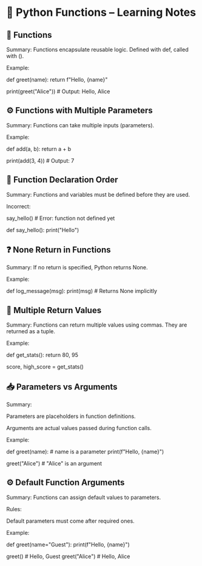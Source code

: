 # 🐍 Python Functions – Learning Notes

## 🧩 Functions

Summary:
Functions encapsulate reusable logic. Defined with def, called with ().

Example:

def greet(name):
    return f"Hello, {name}"

print(greet("Alice"))  # Output: Hello, Alice

## ⚙️ Functions with Multiple Parameters

Summary:
Functions can take multiple inputs (parameters).

Example:

def add(a, b):
    return a + b

print(add(3, 4))  # Output: 7

## 📐 Function Declaration Order

Summary:
Functions and variables must be defined before they are used.

Incorrect:

say_hello()  # Error: function not defined yet

def say_hello():
    print("Hello")

## ❓ None Return in Functions

Summary:
If no return is specified, Python returns None.

Example:

def log_message(msg):
    print(msg)  # Returns None implicitly

## 🎁 Multiple Return Values

Summary:
Functions can return multiple values using commas. They are returned as a tuple.

Example:

def get_stats():
    return 80, 95

score, high_score = get_stats()

## 📥 Parameters vs Arguments

Summary:

Parameters are placeholders in function definitions.

Arguments are actual values passed during function calls.

Example:

def greet(name):  # name is a parameter
    print(f"Hello, {name}")

greet("Alice")  # "Alice" is an argument

## ⚙️ Default Function Arguments

Summary:
Functions can assign default values to parameters.

Rules:

Default parameters must come after required ones.

Example:

def greet(name="Guest"):
    print(f"Hello, {name}")

greet()  # Hello, Guest
greet("Alice")  # Hello, Alice

